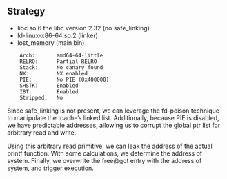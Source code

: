 ## Strategy
- libc.so.6 the libc version 2.32 (no safe_linking)
- ld-linux-x86-64.so.2  (linker)
- lost_memory (main bin)

```
    Arch:       amd64-64-little
    RELRO:      Partial RELRO
    Stack:      No canary found
    NX:         NX enabled
    PIE:        No PIE (0x400000)
    SHSTK:      Enabled
    IBT:        Enabled
    Stripped:   No
```

Since safe_linking is not present, we can leverage the fd-poison technique to manipulate the tcache’s linked list.
Additionally, because PIE is disabled, we have predictable addresses, allowing us to corrupt the global ptr list for arbitrary read and write.

Using this arbitrary read primitive, we can leak the address of the actual printf function. With some calculations, we determine the address of system. Finally, we overwrite the free@got entry with the address of system, and trigger execution.